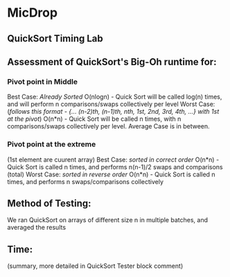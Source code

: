 # MicDrop
## QuickSort Timing Lab


## Assessment of QuickSort's Big-Oh runtime for: 

### Pivot point in Middle
Best Case: *Already Sorted*
O(nlogn) - Quick Sort will be called log(n) times, and will perform n comparisons/swaps collectively per level
Worst Case: (*follows this format - {... (n-2)th, (n-1)th, nth, 1st, 2nd, 3rd, 4th, ...} with 1st at the pivot*)
O(n\*n) - Quick Sort will be called n times, with n comparisons/swaps collectively per level.
Average Case is in between.

### Pivot point at the extreme
(1st element are cuurent array)
Best Case: *sorted in correct order*
O(n\*n) - Quick Sort is called n times, and performs n(n-1)/2 swaps and comparisons (total)
Worst Case: *sorted in reverse order*
O(n\*n) - Quick Sort is called n times, and performs n swaps/comparisons collectively

## Method of Testing:
We ran QuickSort on arrays of different size n in multiple batches, and averaged the results

## Time: 
(summary, more detailed in QuickSort Tester block comment)

